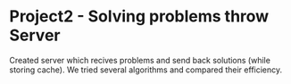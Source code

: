 # Project2 - Solving problems throw Server

Created server which recives problems and send back solutions (while storing cache).
We tried several algorithms and compared their efficiency.
